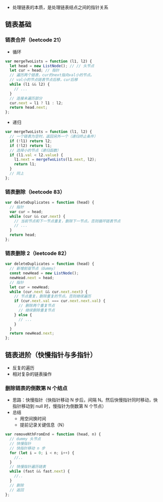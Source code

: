- 处理链表的本质，是处理链表结点之间的指针关系

## 链表基础

### 链表合并（leetcode 21）

- 循环

```javascript
var mergeTwoLists = function (l1, l2) {
  let head = new ListNode(); // // 头节点
  let cur = head; // 指针
  // 遍历两个链表，cur的next指向val小的节点。
  // val小的节点链表节点后移，cur后移
  while (l1 && l2) {
    // ...
  }
  // 连接未遍历部分
  cur.next = l1 ? l1 : l2;
  return head.next;
};
```

- 递归

```javascript
var mergeTwoLists = function (l1, l2) {
  // 一个链表为空时，返回另外一个（递归终止条件）
  if (!l1) return l2;
  if (!l2) return l1;
  // 选择小的节点（递归函数）
  if (l1.val < l2.value) {
    l1.next = mergeTwoLists(l1.next, l2);
    return l1;
  }
  // 同上
};
```

### 链表删除（leetcode 83）

```javascript
var deleteDuplicates = function (head) {
  // 指针
  var cur = head;
  while (cur && cur.next) {
    // 当前节点和下一节点重复，删除下一节点。否则循环链表节点
    // ...
  }
  return head;
};
```

### 链表删除 2（leetcode 82）

```javascript
var deleteDuplicates = function (head) {
  // 新增前驱节点（dummy）
  const newHead = new ListNode();
  newHead.next = head;
  // 指针
  let cur = newHead;
  while (cur.next && cur.next.next) {
    // 节点重复，删除重复的节点。否则继续遍历
    if (cur.next.val === cur.next.next.val) {
      // 删除两个重复节点
      // 继续删除重复节点
    } else {
      // ...
    }
  }
  return newHead.next;
};
```

## 链表进阶（快慢指针与多指针）

- 反复的遍历
- 相对复杂的链表操作

### 删除链表的倒数第 N 个结点

- 思路：快慢指针（快指针移动 N 步后，间隔 N。然后快慢指针同时移动，快指针移动到 null 时，慢指针为倒数第 N 个节点）
- 总结
  - 用空间换时间
  - 提前记录关键信息（N）

```javascript
var removeNthFromEnd = function (head, n) {
  // dummy 头节点
  // 快慢指针
  // 快指针移动 n 步
  for (let i = 0; i < n; i++) {
    //..
  }
  // 快慢指针遍历链表
  while (fast && fast.next) {
    //..
  }
  // 删除
  // 返回
};
```

